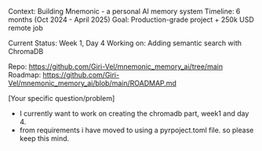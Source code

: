 Context: Building Mnemonic - a personal AI memory system
Timeline: 6 months (Oct 2024 - April 2025)
Goal: Production-grade project + 250k USD remote job

Current Status: Week 1, Day 4
Working on: Adding semantic search with ChromaDB

Repo: https://github.com/Giri-Vel/mnemonic_memory_ai/tree/main
Roadmap: https://github.com/Giri-Vel/mnemonic_memory_ai/blob/main/ROADMAP.md

[Your specific question/problem]
- I currently want to work on creating the chromadb part, week1 and day 4. 
- from requirements i have moved to using a pyrpoject.toml file. so please keep this mind.
